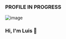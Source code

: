 ### PROFILE IN PROGRESS

![image](https://user-images.githubusercontent.com/50558872/204391248-cbb8b324-fabd-4f93-9aa6-0ea7c60c0a1c.png)

### Hi, I'm Luis 👋


<!--
**LuisAcosta92/LuisAcosta92** is a ✨ _special_ ✨ repository because its `README.md` (this file) appears on your GitHub profile.

Here are some ideas to get you started:

- 🔭 I’m currently working on ...
- 🌱 I’m currently learning ...
- 👯 I’m looking to collaborate on ...
- 🤔 I’m looking for help with ...
- 💬 Ask me about ...
- 📫 How to reach me: ...
- 😄 Pronouns: ...
- ⚡ Fun fact: ...
-->

